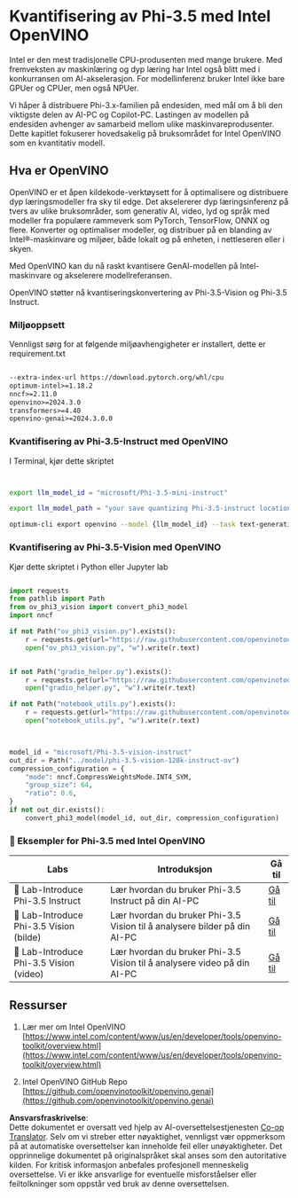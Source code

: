 <!--
CO_OP_TRANSLATOR_METADATA:
{
  "original_hash": "3139a6a82f357a9f90f1fe51c4caf65a",
  "translation_date": "2025-07-16T22:02:20+00:00",
  "source_file": "md/01.Introduction/04/UsingIntelOpenVINOQuantifyingPhi.md",
  "language_code": "no"
}
-->
# **Kvantifisering av Phi-3.5 med Intel OpenVINO**

Intel er den mest tradisjonelle CPU-produsenten med mange brukere. Med fremveksten av maskinlæring og dyp læring har Intel også blitt med i konkurransen om AI-akselerasjon. For modellinferenz bruker Intel ikke bare GPUer og CPUer, men også NPUer.

Vi håper å distribuere Phi-3.x-familien på endesiden, med mål om å bli den viktigste delen av AI-PC og Copilot-PC. Lastingen av modellen på endesiden avhenger av samarbeid mellom ulike maskinvareprodusenter. Dette kapitlet fokuserer hovedsakelig på bruksområdet for Intel OpenVINO som en kvantitativ modell.

## **Hva er OpenVINO**

OpenVINO er et åpen kildekode-verktøysett for å optimalisere og distribuere dyp læringsmodeller fra sky til edge. Det akselererer dyp læringsinferenz på tvers av ulike bruksområder, som generativ AI, video, lyd og språk med modeller fra populære rammeverk som PyTorch, TensorFlow, ONNX og flere. Konverter og optimaliser modeller, og distribuer på en blanding av Intel®-maskinvare og miljøer, både lokalt og på enheten, i nettleseren eller i skyen.

Med OpenVINO kan du nå raskt kvantisere GenAI-modellen på Intel-maskinvare og akselerere modellreferansen.

OpenVINO støtter nå kvantiseringskonvertering av Phi-3.5-Vision og Phi-3.5 Instruct.

### **Miljøoppsett**

Vennligst sørg for at følgende miljøavhengigheter er installert, dette er requirement.txt

```txt

--extra-index-url https://download.pytorch.org/whl/cpu
optimum-intel>=1.18.2
nncf>=2.11.0
openvino>=2024.3.0
transformers>=4.40
openvino-genai>=2024.3.0.0

```

### **Kvantifisering av Phi-3.5-Instruct med OpenVINO**

I Terminal, kjør dette skriptet

```bash


export llm_model_id = "microsoft/Phi-3.5-mini-instruct"

export llm_model_path = "your save quantizing Phi-3.5-instruct location"

optimum-cli export openvino --model {llm_model_id} --task text-generation-with-past --weight-format int4 --group-size 128 --ratio 0.6  --sym  --trust-remote-code {llm_model_path}


```

### **Kvantifisering av Phi-3.5-Vision med OpenVINO**

Kjør dette skriptet i Python eller Jupyter lab

```python

import requests
from pathlib import Path
from ov_phi3_vision import convert_phi3_model
import nncf

if not Path("ov_phi3_vision.py").exists():
    r = requests.get(url="https://raw.githubusercontent.com/openvinotoolkit/openvino_notebooks/latest/notebooks/phi-3-vision/ov_phi3_vision.py")
    open("ov_phi3_vision.py", "w").write(r.text)


if not Path("gradio_helper.py").exists():
    r = requests.get(url="https://raw.githubusercontent.com/openvinotoolkit/openvino_notebooks/latest/notebooks/phi-3-vision/gradio_helper.py")
    open("gradio_helper.py", "w").write(r.text)

if not Path("notebook_utils.py").exists():
    r = requests.get(url="https://raw.githubusercontent.com/openvinotoolkit/openvino_notebooks/latest/utils/notebook_utils.py")
    open("notebook_utils.py", "w").write(r.text)



model_id = "microsoft/Phi-3.5-vision-instruct"
out_dir = Path("../model/phi-3.5-vision-128k-instruct-ov")
compression_configuration = {
    "mode": nncf.CompressWeightsMode.INT4_SYM,
    "group_size": 64,
    "ratio": 0.6,
}
if not out_dir.exists():
    convert_phi3_model(model_id, out_dir, compression_configuration)

```

### **🤖 Eksempler for Phi-3.5 med Intel OpenVINO**

| Labs    | Introduksjon | Gå til |
| -------- | ------- |  ------- |
| 🚀 Lab-Introduce Phi-3.5 Instruct  | Lær hvordan du bruker Phi-3.5 Instruct på din AI-PC    |  [Gå til](../../../../../code/09.UpdateSamples/Aug/intel-phi35-instruct-zh.ipynb)    |
| 🚀 Lab-Introduce Phi-3.5 Vision (bilde) | Lær hvordan du bruker Phi-3.5 Vision til å analysere bilder på din AI-PC      |  [Gå til](../../../../../code/09.UpdateSamples/Aug/intel-phi35-vision-img.ipynb)    |
| 🚀 Lab-Introduce Phi-3.5 Vision (video)   | Lær hvordan du bruker Phi-3.5 Vision til å analysere video på din AI-PC    |  [Gå til](../../../../../code/09.UpdateSamples/Aug/intel-phi35-vision-video.ipynb)    |

## **Ressurser**

1. Lær mer om Intel OpenVINO [https://www.intel.com/content/www/us/en/developer/tools/openvino-toolkit/overview.html](https://www.intel.com/content/www/us/en/developer/tools/openvino-toolkit/overview.html)

2. Intel OpenVINO GitHub Repo [https://github.com/openvinotoolkit/openvino.genai](https://github.com/openvinotoolkit/openvino.genai)

**Ansvarsfraskrivelse**:  
Dette dokumentet er oversatt ved hjelp av AI-oversettelsestjenesten [Co-op Translator](https://github.com/Azure/co-op-translator). Selv om vi streber etter nøyaktighet, vennligst vær oppmerksom på at automatiske oversettelser kan inneholde feil eller unøyaktigheter. Det opprinnelige dokumentet på originalspråket skal anses som den autoritative kilden. For kritisk informasjon anbefales profesjonell menneskelig oversettelse. Vi er ikke ansvarlige for eventuelle misforståelser eller feiltolkninger som oppstår ved bruk av denne oversettelsen.